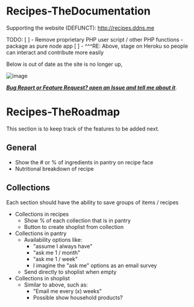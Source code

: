 # Recipes-TheDocumentation

Supporting the website (DEFUNCT): http://recipes.ddns.me

TODO:
[ ] - Remove proprietary PHP user script / other PHP functions - package as pure node app
[ ] - ^^^RE: Above, stage on Heroku so people can interact and contribute more easily

Below is out of date as the site is no longer up,

![image](https://user-images.githubusercontent.com/66855036/114594426-daf9fe00-9c52-11eb-99d0-4154102aeefd.png)


[***Bug Report or Feature Request? open an Issue and tell me about it***](https://github.com/mdkrieg/Recipes-TheApp/issues).

# Recipes-TheRoadmap
This section is to keep track of the features to be added next.
## General
- Show the # or % of ingredients in pantry on recipe face
- Nutritional breakdown of recipe

## Collections
Each section should have the ability to save groups of items / recipes
- Collections in recipes
	- Show % of each collection that is in pantry
	- Button to create shoplist from collection
- Collections in pantry
	- Availability options like:
		- "assume I always have"
		- "ask me 1 / month"
		- "ask me 1 / week"
		- I imagine the "ask me" options as an email survey
	- Send directly to shoplist when empty
- Collections in shoplist
	- Similar to above, such as:
		- "Email me every (x) weeks"
		- Possible show household products?
